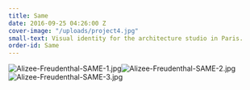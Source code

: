 ```yaml
---
title: Same
date: 2016-09-25 04:26:00 Z
cover-image: "/uploads/project4.jpg"
small-text: Visual identity for the architecture studio in Paris.
order-id: Same
---
```


![Alizee-Freudenthal-SAME-1.jpg](/uploads/Alizee-Freudenthal-SAME-1.jpg)![Alizee-Freudenthal-SAME-2.jpg](/uploads/Alizee-Freudenthal-SAME-2.jpg)![Alizee-Freudenthal-SAME-3.jpg](/uploads/Alizee-Freudenthal-SAME-3.jpg)
